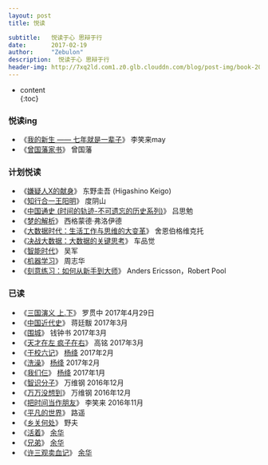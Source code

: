 ```yaml
---
layout: post
title: 悦读

subtitle:   悦读于心 思辩于行
date:       2017-02-19
author:     "Zebulon"
description:  悦读于心 思辩于行
header-img: http://7xq2ld.com1.z0.glb.clouddn.com/blog/post-img/book-20170219.jpg
---
```

* content  
{:toc} 

### 悦读ing

- 《[我的新生 —— 七年就是一辈子](https://www.gitbook.com/book/xiaolai/reborn/details)》 李笑来may
- 《[曾国藩家书](https://www.amazon.cn/%E6%9B%BE%E5%9B%BD%E8%97%A9%E5%AE%B6%E4%B9%A6-%E6%9B%BE%E5%9B%BD%E8%97%A9/dp/B01BKB2IPM/ref=tmm_kin_swatch_0?_encoding=UTF8&qid=&sr=)》 曾国藩 

### 计划悦读

- 《[嫌疑人X的献身](https://www.amazon.cn/%E5%AB%8C%E7%96%91%E4%BA%BAX%E7%9A%84%E7%8C%AE%E8%BA%AB-%E4%B8%9C%E9%87%8E%E5%9C%AD%E5%90%BE/dp/B00A4QLGJY?ie=UTF8&ref_=ku_mi_rw_edp)》 东野圭吾 (Higashino Keigo)
- 《[知行合一王阳明](https://www.amazon.cn/%E7%9F%A5%E8%A1%8C%E5%90%88%E4%B8%80%E7%8E%8B%E9%98%B3%E6%98%8E-%E5%BA%A6%E9%98%B4%E5%B1%B1/dp/B00L3TIVYY?ie=UTF8&ref_=ku_mi_rw_edp)》 度阴山
- 《[中国通史 (时间的轨迹-不可遗忘的历史系列)](https://www.amazon.cn/%E4%B8%AD%E5%9B%BD%E9%80%9A%E5%8F%B2-%E5%90%95%E6%80%9D%E5%8B%89/dp/B012NF36WS?ie=UTF8&ref_=ku_mi_rw_edp)》 吕思勉
- 《[梦的解析](https://www.amazon.cn/%E6%A2%A6%E7%9A%84%E8%A7%A3%E6%9E%90-%E8%A5%BF%E6%A0%BC%E8%92%99%E5%BE%B7%C2%B7%E5%BC%97%E6%B4%9B%E4%BC%8A%E5%BE%B7/dp/B00YU8DQVI?ie=UTF8&ref_=ku_mi_rw_edp)》 西格蒙德·弗洛伊德 
- 《[大数据时代：生活工作与思维的大变革](https://item.jd.com/11143153.html)》 舍恩伯格维克托
- 《[决战大数据：大数据的关键思考](https://item.jd.com/11916182.html)》 车品觉 
- 《[智能时代](https://item.jd.com/11953641.html)》 吴军
- 《[机器学习](https://item.jd.com/11867803.html)》 周志华 
- 《[刻意练习：如何从新手到大师](https://item.jd.com/11990777.html)》 Anders Ericsson，Robert Pool

### 已读

- 《[三国演义 上.下](https://item.jd.com/10116603459.html)》 罗贯中 2017年4月29日
- 《[中国近代史](https://item.jd.com/11846925.html)》 蒋廷黻 2017年3月
- 《[围城](https://item.jd.com/11255842.html)》 钱钟书 2017年3月
- 《[天才在左 疯子在右](https://item.jd.com/11825528.html)》 高铭  2017年3月
- 《[干校六记](https://item.jd.com/11698075.html)》 [杨绛](http://baike.baidu.com/item/%E6%9D%A8%E7%BB%9B) 2017年2月
- 《[洗澡](https://item.jd.com/11165561.html)》 [杨绛](http://baike.baidu.com/item/%E6%9D%A8%E7%BB%9B)   2017年2月
- 《[我们仨](https://item.jd.com/1026383841.html)》 [杨绛](http://baike.baidu.com/item/%E6%9D%A8%E7%BB%9B)  2017年1月
- 《[智识分子](https://item.jd.com/11840397.html)》 万维钢  2016年12月
- 《[万万没想到](https://item.jd.com/11551750.html)》 万维钢  2016年12月
- 《[把时间当作朋友](https://item.jd.com/11338691.html)》 李笑来  2016年11月
- 《[平凡的世界](https://item.jd.com/10290077153.html)》 路遥  
- 《[乡关何处](https://item.jd.com/11900721.html)》 野夫
- 《[活着](https://item.jd.com/11090643.html)》 [余华](http://baike.baidu.com/link?url=D_K_q3fJm2PB-j3L0WSdSu_Z9w02intO9frsnqiei99Y7zbnO-O4ljCnLrvvnlWfxZmapF3fdlg5EYWMsSRZeGMjxXoVM3Xz2Mwtz6ikuue) 
- 《[兄弟](https://item.jd.com/11152279.html)》 [余华](http://baike.baidu.com/link?url=D_K_q3fJm2PB-j3L0WSdSu_Z9w02intO9frsnqiei99Y7zbnO-O4ljCnLrvvnlWfxZmapF3fdlg5EYWMsSRZeGMjxXoVM3Xz2Mwtz6ikuue) 
- 《[许三观卖血记](https://item.jd.com/11139510.html)》 [余华](http://baike.baidu.com/link?url=D_K_q3fJm2PB-j3L0WSdSu_Z9w02intO9frsnqiei99Y7zbnO-O4ljCnLrvvnlWfxZmapF3fdlg5EYWMsSRZeGMjxXoVM3Xz2Mwtz6ikuue) 


